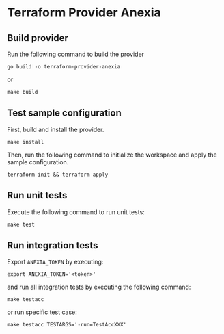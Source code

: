 # Terraform Provider Anexia

## Build provider

Run the following command to build the provider

```shell
go build -o terraform-provider-anexia
```

or 

```shell
make build
```

## Test sample configuration

First, build and install the provider.

```shell
make install
```

Then, run the following command to initialize the workspace and apply the sample configuration.

```shell
terraform init && terraform apply
```

## Run unit tests

Execute the following command to run unit tests:

```shell
make test
```

## Run integration tests

Export `ANEXIA_TOKEN` by executing:

```shell
export ANEXIA_TOKEN='<token>'
```

and run all integration tests by executing the following command:

```shell
make testacc
```

or run specific test case:

```
make testacc TESTARGS='-run=TestAccXXX'
```